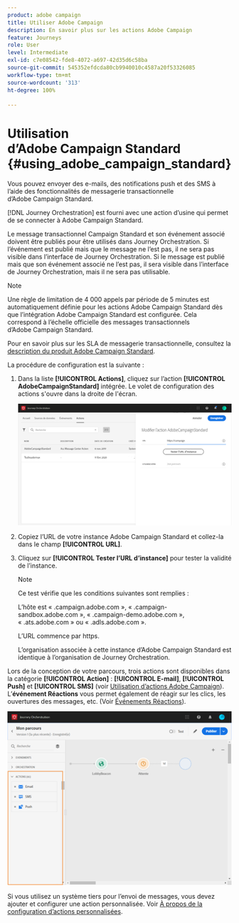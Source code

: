 ```yaml
---
product: adobe campaign
title: Utiliser Adobe Campaign
description: En savoir plus sur les actions Adobe Campaign 
feature: Journeys
role: User
level: Intermediate
exl-id: c7e08542-fde8-4072-a697-42d35d6c58ba
source-git-commit: 545352efdcda80cb9940010c4587a20f53326085
workflow-type: tm+mt
source-wordcount: '313'
ht-degree: 100%

---
```


# Utilisation d’Adobe Campaign Standard {#using_adobe_campaign_standard}

Vous pouvez envoyer des e-mails, des notifications push et des SMS à l’aide des fonctionnalités de messagerie transactionnelle d’Adobe Campaign Standard.

[!DNL Journey Orchestration] est fourni avec une action d’usine qui permet de se connecter à Adobe Campaign Standard.

Le message transactionnel Campaign Standard et son événement associé doivent être publiés pour être utilisés dans Journey Orchestration. Si l’événement est publié mais que le message ne l’est pas, il ne sera pas visible dans l’interface de Journey Orchestration. Si le message est publié mais que son événement associé ne l’est pas, il sera visible dans l’interface de Journey Orchestration, mais il ne sera pas utilisable.

>[!NOTE]
>
>Une règle de limitation de 4 000 appels par période de 5 minutes est automatiquement définie pour les actions Adobe Campaign Standard dès que l’intégration Adobe Campaign Standard est configurée. Cela correspond à l’échelle officielle des messages transactionnels d’Adobe Campaign Standard.
>
>Pour en savoir plus sur les SLA de messagerie transactionnelle, consultez la [description du produit Adobe Campaign Standard](https://helpx.adobe.com/fr/legal/product-descriptions/campaign-standard.html).

La procédure de configuration est la suivante :

1. Dans la liste **[!UICONTROL Actions]**, cliquez sur l’action **[!UICONTROL AdobeCampaignStandard]** intégrée. Le volet de configuration des actions s&#39;ouvre dans la droite de l&#39;écran.

   ![](../assets/actioncampaign.png)

1. Copiez l’URL de votre instance Adobe Campaign Standard et collez-la dans le champ **[!UICONTROL URL]**.

1. Cliquez sur **[!UICONTROL Tester l’URL d’instance]** pour tester la validité de l’instance.

   >[!NOTE]
   >
   >Ce test vérifie que les conditions suivantes sont remplies :
   >
   >L’hôte est « .campaign.adobe.com », « .campaign-sandbox.adobe.com », « .campaign-demo.adobe.com », « .ats.adobe.com » ou « .adls.adobe.com ».
   >
   >L’URL commence par https.
   >
   >L’organisation associée à cette instance d’Adobe Campaign Standard est identique à l’organisation de Journey Orchestration.

Lors de la conception de votre parcours, trois actions sont disponibles dans la catégorie **[!UICONTROL Action]** : **[!UICONTROL E-mail]**, **[!UICONTROL Push]** et **[!UICONTROL SMS]** (voir [Utilisation d’actions Adobe Campaign](../building-journeys/using-adobe-campaign-actions.md)). L’**événement Réactions** vous permet également de réagir sur les clics, les ouvertures des messages, etc. (Voir [Événements Réactions](../building-journeys/reaction-events.md)).

![](../assets/journey58.png)

Si vous utilisez un système tiers pour l’envoi de messages, vous devez ajouter et configurer une action personnalisée. Voir [À propos de la configuration d’actions personnalisées](../action/about-custom-action-configuration.md).
